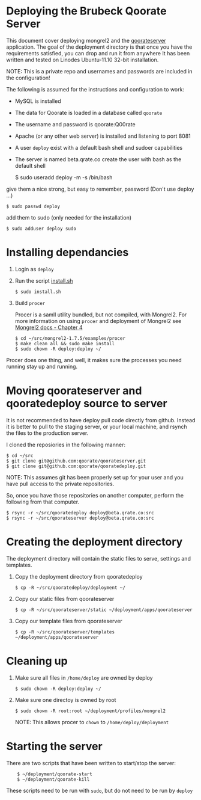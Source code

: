 # Deploying the Brubeck Qoorate Server

This document cover deploying mongrel2 and the [qoorateserver](https://github.com/qoorate/qoorateserver) application.
The goal of the deployment directory is that once you have the requirements satisfied, you can drop and run it from anywhere 
It has been written and tested on Linodes Ubuntu-11.10 32-bit installation.

NOTE: This is a private repo and usernames and passwords are included in the configuration!

The following is assumed for the instructions and configuration to work:

*   MySQL is installed
*   The data for Qoorate is loaded in a database called `qoorate`
*   The username and password is qoorate:Q00rate
*   Apache (or any other web server) is installed and listening to port 8081
*   A user `deploy` exist with a default bash shell and sudoer capabilities
*   The server is named beta.qrate.co
create the user with bash as the default shell

    $ sudo useradd deploy -m -s /bin/bash

give them a nice strong, but easy to remember, password (Don't use deploy ...)

    $ sudo passwd deploy

add them to sudo (only needed for the installation)

    $ sudo adduser deploy sudo

# Installing dependancies

1.  Login as `deploy`

2.  Run the script [install.sh](https://github.com/qoorate/qooratedeploy/scripts/install.sh)

        $ sudo install.sh

3.  Build `procer`

    Procer is a samll utility bundled, but not compiled, with Mongrel2.
    For more information on using `procer` and deployment of Mongrel2 see [Mongrel2 docs - Chapter 4](http://mongrel2.org/static/book-finalch5.html)

        $ cd ~/src/mongrel2-1.7.5/examples/procer
        $ make clean all && sudo make install
        $ sudo chown -R deploy:deploy ~/

   Procer does one thing, and well, it makes sure the processes you need running stay up and running.

# Moving qoorateserver and qooratedeploy source to server
It is not recommended to have deploy pull code directly from github. Instead it is better to pull to the staging server, or your local machine, and rsynch the files to the production server.

I cloned the reposiories in the following manner:

    $ cd ~/src
    $ git clone git@github.com:qoorate/qoorateserver.git
    $ git clone git@github.com:qoorate/qooratedeploy.git

NOTE: This assumes git has been properly set up for your user and you have pull access to the private repositories.

So, once you have those repositories on another computer, perform the following from that computer.

    $ rsync -r ~/src/qooratedeploy deploy@beta.qrate.co:src
    $ rsync -r ~/src/qoorateserver deploy@beta.qrate.co:src

# Creating the deployment directory

The deployment directory will contain the static files to serve, settings and templates.

1.  Copy the deployment directory from qooratedeploy

        $ cp -R ~/src/qooratedeploy/deployment ~/

2.  Copy our static files from qoorateserver

        $ cp -R ~/src/qoorateserver/static ~/deployment/apps/qoorateserver

3.  Copy our template files from qoorateserver

        $ cp -R ~/src/qoorateserver/templates ~/deployment/apps/qoorateserver

# Cleaning up
1.  Make sure all files in `/home/deploy` are owned by deploy

        $ sudo chown -R deploy:deploy ~/

2.  Make sure one directoy is owned by root

        $ sudo chown -R root:root ~/deployment/profiles/mongrel2

    NOTE: This allows procer to `chown` to `/home/deploy/deployment`

# Starting the server
There are two scripts that have been written to start/stop the server:

        $ ~/deployment/qoorate-start
        $ ~/deployment/qoorate-kill
    
These scripts need to be run with `sudo`, but do not need to be run by `deploy`